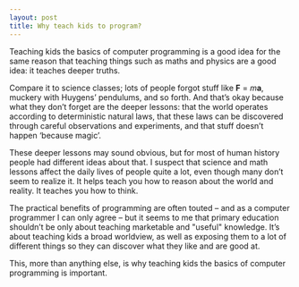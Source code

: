 ```yaml
---
layout: post
title: Why teach kids to program?
---
```


Teaching kids the basics of computer programming is a good idea for the same
reason that teaching things such as maths and physics are a good idea: it
teaches deeper truths.

Compare it to science classes; lots of people forgot stuff like **F** =
*m***a**, muckery with Huygens’ pendulums, and so forth. And that’s okay because
what they don’t forget are the deeper lessons: that the world operates according
to deterministic natural laws, that these laws can be discovered through careful
observations and experiments, and that stuff doesn’t happen ‘because magic’.

These deeper lessons may sound obvious, but for most of human history people had
different ideas about that. I suspect that science and math lessons affect the
daily lives of people quite a lot, even though many don’t seem to realize it. It
helps teach you how to reason about the world and reality. It teaches you how to
think.

The practical benefits of programming are often touted – and as a computer
programmer I can only agree – but it seems to me that primary education
shouldn’t be only about teaching marketable and "useful" knowledge. It’s about
teaching kids a broad worldview, as well as exposing them to a lot of different
things so they can discover what they like and are good at.

This, more than anything else, is why teaching kids the basics of computer
programming is important.
